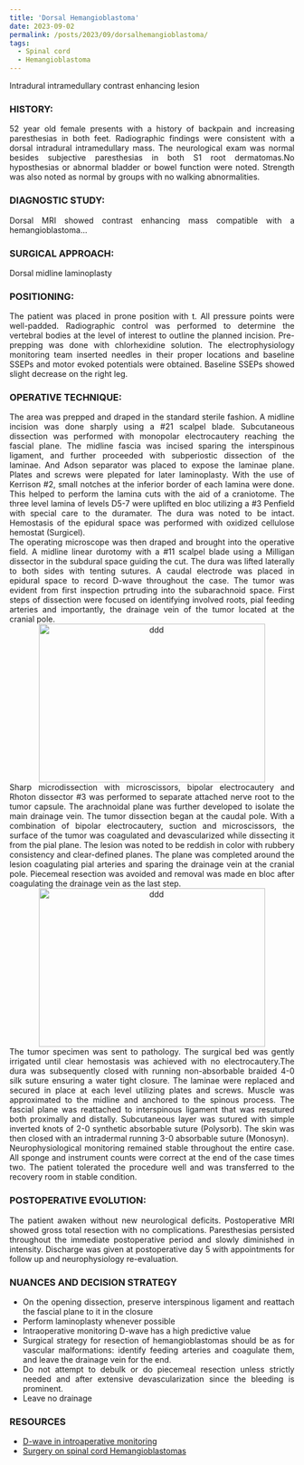```yaml
---
title: 'Dorsal Hemangioblastoma'
date: 2023-09-02
permalink: /posts/2023/09/dorsalhemangioblastoma/
tags:
  - Spinal cord
  - Hemangioblastoma
---
```

Intradural intramedullary contrast enhancing lesion


### HISTORY: 
<div style="text-align: justify"> 52 year old female presents with a history of backpain and increasing paresthesias in both feet. Radiographic findings were consistent with a dorsal intradural intramedullary mass. The neurological exam was normal besides subjective paresthesias in both S1 root dermatomas.No hyposthesias or abnormal bladder or bowel function were noted. Strength was also noted as normal by groups with no walking abnormalities. </div> 

### DIAGNOSTIC STUDY: 
<div style="text-align: justify"> Dorsal MRI showed contrast enhancing mass compatible with 
  a hemangioblastoma... </div> 


### SURGICAL APPROACH:
Dorsal midline laminoplasty

### POSITIONING: 
<div style="text-align: justify"> The patient was placed in prone position 
  with t. All pressure points were well-padded. Radiographic control was performed to determine the vertebral bodies at the level of interest to outline the planned incision. Pre-prepping was done with chlorhexidine solution. The electrophysiology monitoring team inserted needles in their proper locations and 
  baseline SSEPs and motor evoked potentials were obtained. Baseline SSEPs showed slight decrease on the right leg. </div> 

### OPERATIVE TECHNIQUE:
<div style="text-align: justify"> The area was prepped and draped in the standard sterile fashion. A midline incision was done sharply using a #21 scalpel blade. Subcutaneous dissection was performed with monopolar electrocautery reaching the fascial plane. The midline fascia was incised sparing the interspinous ligament, and further proceeded with subperiostic dissection of the laminae. And Adson separator was placed to expose the laminae plane. Plates and screws were plepated for later laminoplasty. With the use of Kerrison #2, small notches at the inferior border of each lamina were done. This helped to perform the lamina cuts with the aid of a craniotome. The three level lamina of levels D5-7 were uplifted en bloc utilizing a #3 Penfield with special care to the duramater. The dura was noted to be intact. Hemostasis of the epidural space was performed with oxidized cellulose hemostat (Surgicel). 

<div style="text-align: justify"> The operating microscope was then draped and brought into the operative field. A midline linear durotomy with a #11 scalpel blade using a Milligan dissector in the subdural space guiding the cut. The dura was lifted laterally to both sides with tenting sutures. A caudal electrode was placed in epidural space to record D-wave throughout the case. The tumor was evident from first inspection prtruding into the subarachnoid space. First steps of dissection were focused on identifying involved roots, pial feeding arteries and importantly, the drainage vein of the tumor located at the cranial pole. </div> 
<div align="center">
       <img src="https://lsainzvillalba.github.io/images/hemangioblastoma1.png" alt="ddd" width="400" height="280">
   </div>
   
<div style="text-align: justify"> Sharp microdissection with microscissors, bipolar electrocautery and Rhoton dissector #3 was performed to separate attached nerve root to the tumor capsule. The arachnoidal plane was further developed to isolate the main drainage vein. The tumor dissection began at the caudal pole. With a combination of bipolar electrocautery, suction and microscissors, the surface of the tumor was coagulated and devascularized while dissecting it from the pial plane. The lesion was noted to be reddish in color with rubbery consistency and clear-defined planes. The plane was completed around the lesion coagulating pial arteries and sparing the drainage vein at the cranial pole. Piecemeal resection was avoided and removal was made en bloc after coagulating the drainage vein as the last step. </div> 

<div align="center">
       <img src="https://lsainzvillalba.github.io/images/hemangioblastoma2.png" alt="ddd" width="400" height="280">
   </div>
   
<div style="text-align: justify"> The tumor specimen was sent to pathology. The surgical bed was gently irrigated until clear hemostasis was achieved with no electrocautery.The dura was subsequently closed with running non-absorbable braided 4-0 silk suture ensuring a water tight closure. The laminae were replaced and secured in place at each level utilizing plates and screws. Muscle was approximated to the midline and anchored to the spinous process. The fascial plane was reattached to interspinous ligament that was resutured both proximally and distally. Subcutaneous layer was sutured with simple inverted 
  knots of 2-0 synthetic absorbable suture (Polysorb). The skin was then closed with an intradermal running 3-0 absorbable suture 
  (Monosyn). </div> 

<div style="text-align: justify"> Neurophysiological monitoring remained stable throughout the entire case. All sponge and instrument counts were correct at the end of the case times two. The patient tolerated the procedure well and was transferred 
  to the recovery room in stable condition.</div> 

### POSTOPERATIVE EVOLUTION: 
<div style="text-align: justify"> The patient awaken without new neurological deficits. Postoperative MRI showed gross total resection with no complications. Paresthesias persisted throughout the immediate postoperative period and slowly diminished in intensity. Discharge was given at postoperative day 5 with appointments for follow up and neurophysiology re-evaluation. </div> 

### NUANCES AND DECISION STRATEGY
- On the opening dissection, preserve interspinous ligament and reattach the fascial plane to it in the closure
- Perform laminoplasty whenever possible
- Intraoperative monitoring D-wave has a high predictive value
- Surgical strategy for resection of hemangioblastomas should be as for vascular malformations: identify feeding arteries and coagulate them, and leave the drainage vein for the end.
- Do not attempt to debulk or do piecemeal resection unless strictly needed and after extensive devascularization since the bleeding is prominent.
- Leave no drainage
  
### RESOURCES
- [D-wave in introaperative monitoring](https://pubmed.ncbi.nlm.nih.gov/23161419/)
- [Surgery on spinal cord Hemangioblastomas](https://link.springer.com/article/10.1007/s13760-020-01420-4)
